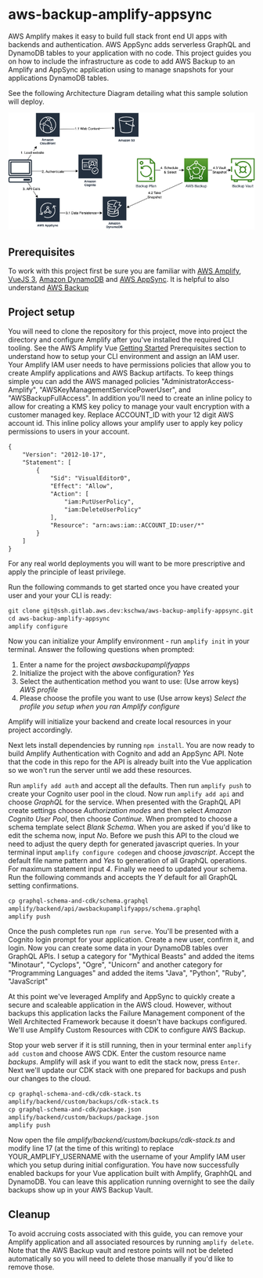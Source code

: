# aws-backup-amplify-appsync

AWS Amplify makes it easy to build full stack front end UI apps with backends and authentication. AWS AppSync adds serverless GraphQL and DynamoDB tables to your application with no code. This project guides you on how to include the infrastructure as code to add AWS Backup to an Amplify and AppSync application using to manage snapshots for your applications DynamoDB tables. 

See the following Architecture Diagram detailing what this sample solution will deploy.

![Architecture diagram](/public/AwsBackupAmplifyAppsync.png)


## Prerequisites

To work with this project first be sure you are familiar with [AWS Amplify](https://aws.amazon.com/amplify/), [VueJS 3](https://vuejs.org/), [Amazon DynamoDB](https://aws.amazon.com/dynamodb/) and [AWS AppSync](https://aws.amazon.com/appsync/). It is helpful to also understand [AWS Backup](https://aws.amazon.com/backup/)


## Project setup


You will need to clone the repository for this project, move into project the directory and configure Amplify after you've installed the required CLI tooling. See the AWS Amplify Vue [ Getting Started](https://docs.amplify.aws/start/getting-started/installation/q/integration/vue/) Prerequisites section to understand how to setup your CLI environment and assign an IAM user. Your Amplify IAM user needs to have permissions policies that allow you to create Amplify applications and AWS Backup artifacts. To keep things simple you can add the AWS managed policies "AdministratorAccess-Amplify", "AWSKeyManagementServicePowerUser", and "AWSBackupFullAccess". In addition you'll need to create an inline policy to allow for creating a KMS key policy to manage your vault encryption with a customer managed key. Replace ACCOUNT_ID with your 12 digit AWS account id. This inline policy allows your amplify user to apply key policy permissions to users in your account. 

```
{
    "Version": "2012-10-17",
    "Statement": [
        {
            "Sid": "VisualEditor0",
            "Effect": "Allow",
            "Action": [
                "iam:PutUserPolicy",
                "iam:DeleteUserPolicy"
            ],
            "Resource": "arn:aws:iam::ACCOUNT_ID:user/*"
        }
    ]
}
```

For any real world deployments you will want to be more prescriptive and apply the principle of least privilege. 

Run the following commands to get started once you have created your user and your your CLI is ready:

```
git clone git@ssh.gitlab.aws.dev:kschwa/aws-backup-amplify-appsync.git
cd aws-backup-amplify-appsync
amplify configure
```

Now you can initialize your Amplify environment - run `amplify init` in your terminal. Answer the following questions when prompted:

1. Enter a name for the project *awsbackupamplifyapps*
1. Initialize the project with the above configuration? *Yes*
1. Select the authentication method you want to use: (Use arrow keys) *AWS profile*
1. Please choose the profile you want to use (Use arrow keys) *Select the profile you setup when you ran Amplify configure*

Amplify will initialize your backend and create local resources in your project accordingly. 

Next lets install dependencies by running `npm install`. You are now ready to build Amplify Authentication with Cognito and add an AppSync API. Note that the code in this repo for the API is already built into the Vue application so we won't run the server until we add these resources.

Run `amplify add auth` and accept all the defaults. Then run `amplify push` to create your Cognito user pool in the cloud. 
Now run `amplify add api` and choose *GraphQL* for the service. When presented with the GraphQL API create settings choose *Authorization modes* and then select *Amazon Cognito User Pool*, then choose *Continue*. When prompted to choose a schema template select *Blank Schema*. When you are asked if you'd like to edit the schema now, input *No*. Before we push this API to the cloud we need to adjust the query depth for generated javascript queries. In your terminal input `amplify configure codegen` and choose *javascript*. Accept the default file name pattern and *Yes* to generation of all GraphQL operations. For maximum statement input *4*. Finally we need to updated your schema. Run the following commands and accepts the *Y* default for all GraphQL setting confirmations. 

```
cp graphql-schema-and-cdk/schema.graphql amplify/backend/api/awsbackupamplifyapps/schema.graphql
amplify push
```

Once the push completes run `npm run serve`. You'll be presented with a Cognito login prompt for your application. Create a new user, confirm it, and login. Now you can create some data in your DynamoDB tables over GraphQL APIs. I setup a category for "Mythical Beasts" and added the items "Minotaur", "Cyclops", "Ogre", "Unicorn" and another category for "Programming Languages" and added the items "Java", "Python", "Ruby", "JavaScript"

At this point we've leveraged Amplify and AppSync to quickly create a secure and scaleable application in the AWS cloud. However, without backups this application lacks the Failure Management component of the Well Architected Framework because it doesn't have backups configured. We'll use Amplify Custom Resources with CDK to configure AWS Backup.

Stop your web server if it is still running, then in your terminal enter `amplify add custom` and choose AWS CDK. Enter the custom resource name *backups*. Amplify will ask if you want to edit the stack now, press `Enter`. Next we'll update our CDK stack with one prepared for backups and push our changes to the cloud.

```
cp graphql-schema-and-cdk/cdk-stack.ts amplify/backend/custom/backups/cdk-stack.ts
cp graphql-schema-and-cdk/package.json amplify/backend/custom/backups/package.json
amplify push
```

Now open the file *amplify/backend/custom/backups/cdk-stack.ts* and modify line 17 (at the time of this writing) to replace YOUR_AMPLIFY_USERNAME with the username of your Amplify IAM user which you setup during initial configuration. You have now successfully enabled backups for your Vue application built with Amplify, GraphhQL and DynamoDB. You can leave this application running overnight to see the daily backups show up in your AWS Backup Vault. 

## Cleanup

To avoid accruing costs associated with this guide, you can remove your Amplify application and all associated resources by running `amplify delete`. Note that the AWS Backup vault and restore points will not be deleted automatically so you will need to delete those manually if you'd like to remove those. 



